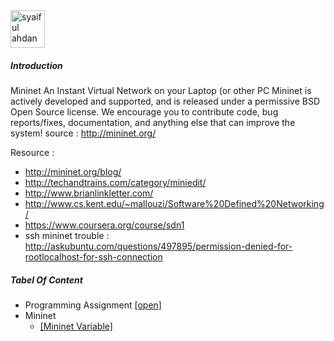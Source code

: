 <img src="https://github.com/syaifulahdan/mininet/blob/master/image/12647297_10206126871636832_6324690566074168245_n.jpg" width="55px" height="60px" alt="syaiful ahdan" />


##### Introduction

Mininet An Instant Virtual Network on your Laptop (or other PC
Mininet is actively developed and supported, and is released under a permissive BSD Open Source license. We encourage you to contribute code, bug reports/fixes, documentation, and anything else that can improve the system! source : http://mininet.org/

Resource :

- http://mininet.org/blog/
- http://techandtrains.com/category/miniedit/
- http://www.brianlinkletter.com/
- http://www.cs.kent.edu/~mallouzi/Software%20Defined%20Networking/
- https://www.coursera.org/course/sdn1
- ssh mininet trouble : http://askubuntu.com/questions/497895/permission-denied-for-rootlocalhost-for-ssh-connection  

##### Tabel Of Content

-  Programming Assignment [[open]](https://github.com/syaifulahdan/mininet/tree/master/Assignment-SDN)
-  Mininet
   -  [[Mininet Variable]](https://github.com/syaifulahdan/mininet/blob/master/mininet/read-mininet-varible.md)
